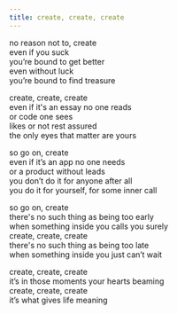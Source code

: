 ```yaml
---
title: create, create, create
---
```


no reason not to, create <br>
even if you suck <br>
you’re bound to get better <br>
even without luck <br> 
you’re bound to find treasure <br> 

create, create, create <br>
even if it's an essay no one reads <br>
or code one sees <br>
likes or not rest assured <br>
the only eyes that matter are yours <br>

so go on, create <br>
even if it’s an app no one needs <br>
or a product without leads <br> 
you don’t do it for anyone after all <br>
you do it for yourself, for some inner call <br> 

so go on, create <br> 
there's no such thing as being too early <br>
when something inside you calls you surely <br>
create, create, create <br> 
there's no such thing as being too late <br> 
when something inside you just can’t wait <br>

create, create, create <br>
it’s in those moments your hearts beaming <br>
create, create, create <br> 
it’s what gives life meaning <br> 
